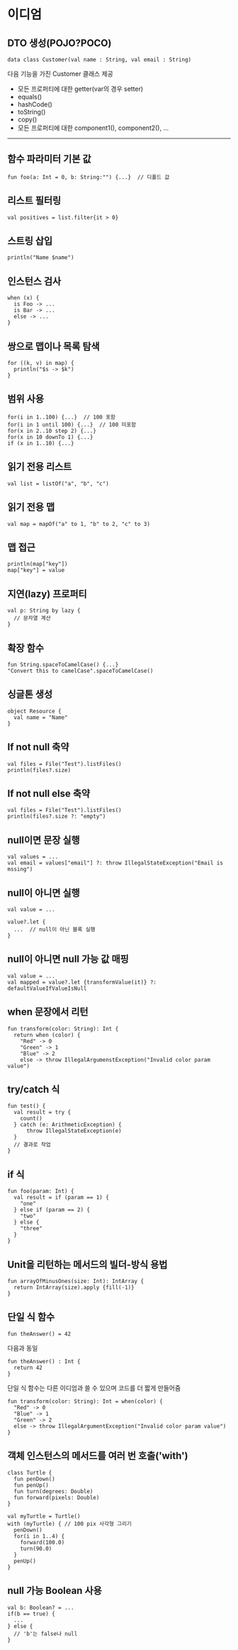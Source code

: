 # 이디엄
## DTO 생성(POJO?POCO)
```
data class Customer(val name : String, val email : String)
```
다음 기능을 가진 Customer 클래스 제공   
- 모든 프로퍼티에 대한 getter(var의 경우 setter)   
- equals()   
- hashCode()   
- toString()   
- copy()   
- 모든 프로퍼티에 대한 component1(), component2(), ...   
***
## 함수 파라미터 기본 값
```
fun foo(a: Int = 0, b: String:"") {...}  // 디폴드 값
```
## 리스트 필터링
```
val positives = list.filter{it > 0}
```
## 스트링 삽입
```
println("Name $name")
```
## 인스턴스 검사
```
when (x) {
  is Foo -> ...
  is Bar -> ...
  else -> ...
}
```
## 쌍으로 맵이나 목록 탐색
```
for ((k, v) in map) {
  println("$s -> $k")
}
```
## 범위 사용
```
for(i in 1..100) {...}  // 100 포함
for(i in 1 until 100) {...}  // 100 미포함
for(x in 2..10 step 2) {...}
for(x in 10 downTo 1) {...}
if (x in 1..10) {...}
```
## 읽기 전용 리스트
```
val list = listOf("a", "b", "c")
```
## 읽기 전용 맵
```
val map = mapOf("a" to 1, "b" to 2, "c" to 3)
```
## 맵 접근
```
println(map["key"])
map["key"] = value
```
## 지연(lazy) 프로퍼티
```
val p: String by lazy {
  // 문자열 계산
}
```
## 확장 함수
```
fun String.spaceToCamelCase() {...}
"Convert this to camelCase".spaceToCamelCase()
```
## 싱글톤 생성
```
object Resource {
  val name = "Name"
}
```
## If not null 축약
```
val files = File("Test").listFiles()
println(files?.size)
```
## If not null else 축약
```
val files = File("Test").listFiles()
println(files?.size ?: "empty")
```
## null이면 문장 실행
```
val values = ...
val email = values["email"] ?: throw IllegalStateException("Email is mssing")
```
## null이 아니면 실행
```
val value = ...

value?.let {
  ...  // null이 아닌 블록 실행 
}
```
## null이 아니면 null 가능 값 매핑
```
val value = ...
val mapped = value?.let {transformValue(it)} ?: defaultValueIfValueIsNull
```
## when 문장에서 리턴
```
fun transform(color: String): Int {
  return when (color) {
    "Red" -> 0
    "Green" -> 1
    "Blue" -> 2
    else -> throw IllegalArgumenstException("Invalid color param value")
```
## try/catch 식
```
fun test() {
  val result = try {
    count()
  } catch (e: ArithmeticException) {
      throw IllegalStateException(e)
  }
  // 결과로 작업
}
```
## if 식
```
fun foo(param: Int) {
  val result = if (param == 1) {
    "one"
  } else if (param == 2) {
    "two"
  } else {
    "three"
  }
}
```
## Unit을 리턴하는 메서드의 빌더-방식 용법
```
fun arrayOfMinusOnes(size: Int): IntArray {
  return IntArray(size).apply {fill(-1)}
}
```
## 단일 식 함수
```
fun theAnswer() = 42
```
다음과 동일
```
fun theAnswer() : Int {
  return 42
}
```
단일 식 함수는 다른 이디엄과 쓸 수 있으며 코드를 더 짧게 만들어줌
```
fun transform(color: String): Int = when(color) {
  "Red" -> 0
  "Blue" -> 1
  "Green" -> 2
  else -> throw IllegalArgumentException("Invalid color param value")
}
```
## 객체 인스턴스의 메서드를 여러 번 호출('with')
```
class Turtle {
  fun penDown()
  fun penUp()
  fun turn(degrees: Double)
  fun forward(pixels: Double)
}

val myTurtle = Turtle()
with (myTurtle) { // 100 pix 사각형 그리기
  penDown()
  for(i in 1..4) {
    forward(100.0)
    turn(90.0)
  }
  penUp()
}
```
## null 가능 Boolean 사용
```
val b: Boolean? = ...
if(b == true) {
  ...
} else {
  // 'b'는 false나 null
}
```
